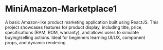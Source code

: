 # MiniAmazon-Marketplace1
A basic Amazon-like product marketing application built using ReactJS. This project showcases features for product display, including title, price, specifications (RAM, ROM, warranty), and allows users to simulate buying/selling actions. Ideal for beginners learning UI/UX, component props, and dynamic rendering
